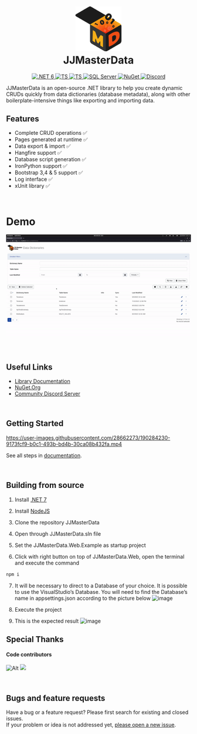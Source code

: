 
<h1 align="center">
  <br>
<img width=25% src="doc/JJMasterData.Documentation/media/JJMasterDataLogo.png"/>
    <br>
    JJMasterData
  <br>
</h1>
<p align="center">
  <a href="https://img.shields.io/badge/.NET-5C2D91">
    <img src="https://img.shields.io/badge/.NET-512BD4?logo=dotnet" alt=".NET 6">
  </a>
  <a href="https://img.shields.io/badge/TypeScript-007ACC">
    <img src="https://img.shields.io/badge/TypeScript-007ACC?logo=typescript&logoColor=white" alt="TS">
  </a>
  <a href="https://img.shields.io/badge/Microsoft_SQL_Server-CC2927">
    <img src="https://img.shields.io/badge/SQL_Server-CC2927?logo=microsoft-sql-server&logoColor=white" alt="TS">
  </a>
  <a href="https://img.shields.io/badge/Python">
    <img src="https://img.shields.io/badge/Python-3776AB?logo=python&logoColor=white" alt="SQL Server">
  </a>
  <a href="https://www.nuget.org/profiles/jjconsulting">
    <img src="https://img.shields.io/nuget/v/JJMasterData.Web.svg?color=004880" alt="NuGet">
  </a>
  <a href="https://discord.gg/s9F2ntBXnn">
    <img src="https://img.shields.io/discord/984473468114456667?color=5b62ef&label=discord" alt="Discord">
  </a>
</p>

JJMasterData is an open-source .NET library to help you create dynamic CRUDs quickly from data dictionaries (database metadata), along with other boilerplate-intensive things like exporting and importing data.

## Features
- Complete CRUD operations ✅
- Pages generated at runtime ✅
- Data export & import ✅
- Hangfire support ✅
- Database script generation ✅
- IronPython support ✅
- Bootstrap 3,4 & 5 support ✅
- Log interface ✅
- xUnit library ✅

<br>

# Demo
![Demo](doc/JJMasterData.Documentation/media/Demo.gif)

<br>

## Useful Links
* [Library Documentation](https://portal.jjconsulting.com.br/jjdoc/articles/intro.html)
* [NuGet.Org](https://www.nuget.org/profiles/jjconsulting)
* [Community Discord Server](https://discord.gg/s9F2ntBXnn)

<br>

## Getting Started

https://user-images.githubusercontent.com/28662273/190284230-9173fcf9-b0c1-493b-bd4b-30ca08b432fa.mp4

See all steps in [documentation](https://portal.jjconsulting.tech/jjdoc/articles/getting_started.html).

<br>

## Building from source
1. Install [.NET 7](https://dotnet.microsoft.com/en-us/download/dotnet/7.0)

2. Install [NodeJS](https://nodejs.org/en/download/)

3. Clone the repository JJMasterData

4. Open through JJMasterData.sln file

5. Set the JJMasterData.Web.Example as startup project

6. Click with right button on top of JJMasterData.Web, open the terminal and execute the command
```bash
npm i
```

7. It will be necessary to direct to a Database of your choice. It is possible to use the VisualStudio’s Database. You will need to find the Database’s name in appsettings.json according to the picture below
![image](https://user-images.githubusercontent.com/100393691/203789109-ef71f492-3f90-4739-8c41-8a92890c72dc.png)

8. Execute the project

9. This is the expected result
![image](https://user-images.githubusercontent.com/100393691/203789353-14c24b8d-cf2c-4717-891a-b01e58559a4c.png)


## Special Thanks

#### Code contributors
![Alt](https://repobeats.axiom.co/api/embed/d509fb71a5aae2a10fe80b8d163936470ef90925.svg "Repobeats analytics image")
<a href="https://github.com/jjconsulting/JJMasterData/graphs/contributors">
  <img src="https://contrib.rocks/image?repo=jjconsulting/jjmasterdata" />
</a>

<br>

## Bugs and feature requests
Have a bug or a feature request? 
Please first search for existing and closed issues.</br>
If your problem or idea is not addressed yet, [please open a new issue](https://github.com/jjconsulting/JJMasterData/issues/new).
